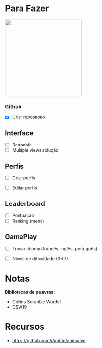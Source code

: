 # Para Fazer

<img src="https://www.videogameschronicle.com/files/2022/01/wordle-d.jpg" width="250">

### Github

- [x] Criar repositório

## Interface

- [ ] Resisable
- [ ] Multiple views solução

## Perfis

- [ ] Criar perfis

- [ ] Editar perfis

## Leaderboard

- [ ] Pontuação
- [ ] Ranking (menu)

## GamePlay

- [ ] Trocar idioma (francês, inglês, português)
- [ ] Níveis de dificuldade (3->7)


# Notas

**Bibliotecas de palavras:**
- Collins Scrabble Words?
- CSW19

# Recursos

- https://github.com/iAmGio/animated